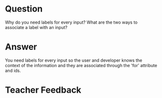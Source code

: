 # Question
Why do you need labels for every input? What are the two ways to associate a label with an input?

# Answer
You need labels for every input so the user and developer knows the context of the information and they are associated through the 'for' attribute and ids.

# Teacher Feedback